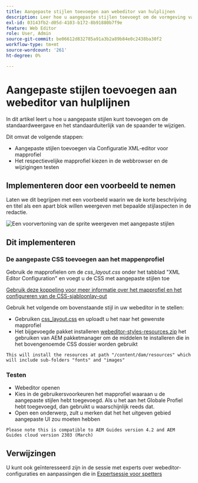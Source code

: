 ```yaml
---
title: Aangepaste stijlen toevoegen aan webeditor van hulplijnen
description: Leer hoe u aangepaste stijlen toevoegt om de vormgeving van de gulden-webeditor te wijzigen.
exl-id: 03143fb2-d05d-4103-b172-8b91880b7f9e
feature: Web Editor
role: User, Admin
source-git-commit: be06612d832785a91a3b2a89b84e0c2438ba30f2
workflow-type: tm+mt
source-wordcount: '261'
ht-degree: 0%

---
```


# Aangepaste stijlen toevoegen aan webeditor van hulplijnen

In dit artikel leert u hoe u aangepaste stijlen kunt toevoegen om de standaardweergave en het standaarduiterlijk van de spaander te wijzigen.

Dit omvat de volgende stappen:
- Aangepaste stijlen toevoegen via Configuratie XML-editor voor mapprofiel
- Het respectievelijke mapprofiel kiezen in de webbrowser en de wijzigingen testen


## Implementeren door een voorbeeld te nemen

Laten we dit begrijpen met een voorbeeld waarin we de korte beschrijving en titel als een apart blok willen weergeven met bepaalde stijlaspecten in de redactie.

![Een voorvertoning van de sprite weergeven met aangepaste stijlen](../../../assets/authoring/webeditor-customstyles-preview.png)


## Dit implementeren


### De aangepaste CSS toevoegen aan het mappenprofiel

Gebruik de mapprofielen om de *css_layout.css* onder het tabblad &quot;XML Editor Configuration&quot; en voegt u de CSS met aangepaste stijlen toe

[Gebruik deze koppeling voor meer informatie over het mapprofiel en het configureren van de CSS-sjabloonlay-out](https://experienceleague.adobe.com/docs/experience-manager-guides-learn/videos/advanced-user-guide/editor-configuration.html?lang=en#customize-the-css-template-layout)

Gebruik het volgende om bovenstaande stijl in uw webeditor in te stellen:
- Gebruiken [css_layout.css](../../../assets/authoring/webeditor-customstyles-css_layout.css) en uploadt u het naar het gewenste mapprofiel
- Het bijgevoegde pakket installeren [webeditor-styles-resources.zip](../../../assets/authoring/webeditor-styles-resources.zip) het gebruiken van AEM pakketmanager om de middelen te installeren die in het bovengenoemde CSS dossier worden gebruikt

```
This will install the resources at path "/content/dam/resources" which will include sub-folders "fonts" and "images"
```


### Testen

- Webeditor openen
- Kies in de gebruikersvoorkeuren het mapprofiel waaraan u de aangepaste stijlen hebt toegevoegd. Als u het aan het Globale Profiel hebt toegevoegd, dan gebruikt u waarschijnlijk reeds dat.
- Open een onderwerp, zult u merken dat het het uitgeven gebied aangepaste UI zou moeten hebben

```
Please note this is compatible to AEM Guides version 4.2 and AEM Guides cloud version 2303 (March)
```


## Verwijzingen

U kunt ook geïnteresseerd zijn in de sessie met experts over webeditor-configuraties en aanpassingen die in [Expertsessie voor spetters](https://experienceleague.adobe.com/docs/experience-manager-guides-learn/tutorials/knowledge-base/expert-session/webbased-authoring-jan2023.html?lang=en)
